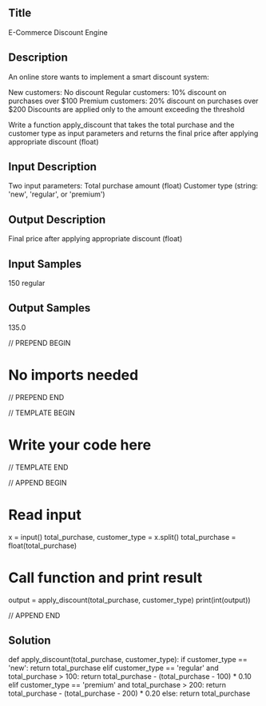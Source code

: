## Title
E-Commerce Discount Engine

## Description
An online store wants to implement a smart discount system:

New customers: No discount
Regular customers: 10% discount on purchases over $100
Premium customers: 20% discount on purchases over $200
Discounts are applied only to the amount exceeding the threshold

Write a function apply_discount that takes the total purchase and the customer type as input parameters and returns the final price after applying appropriate discount (float)


## Input Description
Two input parameters:
Total purchase amount (float)
Customer type (string: 'new', 'regular', or 'premium')

## Output Description
Final price after applying appropriate discount (float)

## Input Samples
150 regular

## Output Samples
135.0



// PREPEND BEGIN
# No imports needed
// PREPEND END

// TEMPLATE BEGIN
# Write your code here
// TEMPLATE END

// APPEND BEGIN
# Read input
x = input()
total_purchase, customer_type = x.split()
total_purchase = float(total_purchase)

# Call function and print result

output = apply_discount(total_purchase, customer_type)
print(int(output))

// APPEND END

## Solution
def apply_discount(total_purchase, customer_type):
    if customer_type == 'new':
        return total_purchase
    elif customer_type == 'regular' and total_purchase > 100:
        return total_purchase - (total_purchase - 100) * 0.10
    elif customer_type == 'premium' and total_purchase > 200:
        return total_purchase - (total_purchase - 200) * 0.20
    else:
        return total_purchase

